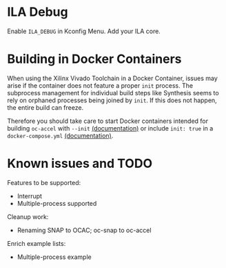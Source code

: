# ILA Debug

Enable `ILA_DEBUG` in Kconfig Menu. 
Add your ILA core.


# Building in Docker Containers

When using the Xilinx Vivado Toolchain in a Docker Container, issues may arise if the container does not feature a proper `init` process.
The subprocess management for individual build steps like Synthesis seems to rely on orphaned processes being joined by `init`.
If this does not happen, the entire build can freeze.

Therefore you should take care to start Docker containers intended for building `oc-accel` with `--init` [(documentation)](https://docs.docker.com/engine/reference/run/#specify-an-init-process) or include `init: true` in a `docker-compose.yml` [(documentation)](https://docs.docker.com/compose/compose-file/#init).


# Known issues and TODO

Features to be supported: 

* Interrupt
* Multiple-process supported

Cleanup work:

* Renaming SNAP to OCAC; oc-snap to oc-accel

Enrich example lists: 

* Multiple-process example

